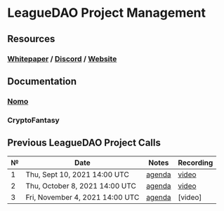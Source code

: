 # **LeagueDAO Project Management**

## **Resources**
### [Whitepaper](https://medium.com/leaguedao/leaguedao-white-paper-a3dbf82050f7) / [Discord](https://discord.gg/leaguedao) / [Website](https://leaguedao.com)

## **Documentation**
### [Nomo](https://github.com/LeagueDAO/LeagueDAO-PM/projects/3)
### CryptoFantasy

## Previous LeagueDAO Project Calls

 №  | Date                             | Notes          | Recording            |
--- | -------------------------------- | -------------- | -------------------- |
 1  | Thu, Sept 10, 2021 14:00 UTC       | [agenda](https://github.com/LeagueDAO/LeagueDAO-PM/issues/1)  | [video](https://youtu.be/wbV5i53Z6oo) |
 2  | Thu, October 8, 2021 14:00 UTC     | [agenda](https://github.com/LeagueDAO/LeagueDAO-PM/issues/2)  | [video](https://youtu.be/rZw2STt4BTA) |
 3  | Fri, November 4, 2021 14:00 UTC     | [agenda](https://github.com/LeagueDAO/LeagueDAO-PM/issues/33)  | [video] |

